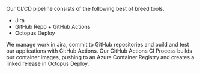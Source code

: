 Our CI/CD pipeline consists of the following best of breed tools.

* Jira
* GitHub Repo + GitHub Actions
* Octopus Deploy 

We manage work in Jira, commit to GitHub repositories and build and test our applications with GitHub Actions. Our GitHub Actions CI Process builds our container images, pushing to an Azure Container Registry and creates a linked release in Octopus Deploy.